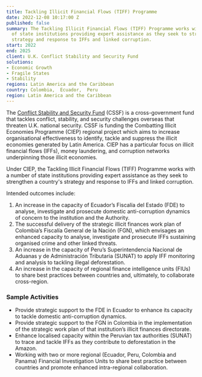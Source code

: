 ```yaml
---
title: Tackling Illicit Financial Flows (TIFF) Programme
date: 2022-12-08 10:17:00 Z
published: false
summary: The Tackling Illicit Financial Flows (TIFF) Programme works with a number
  of state institutions providing expert assistance as they seek to strengthen a country's
  strategy and response to IFFs and linked corruption.
start: 2022
end: 2025
client: U.K. Conflict Stability and Security Fund
solutions:
- Economic Growth
- Fragile States
- Stability
regions: Latin America and the Caribbean
country: Colombia,  Ecuador,  Peru
region: Latin America and the Caribbean
---
```


The [Conflict Stability and Security Fund](https://www.gov.uk/government/organisations/conflict-stability-and-security-fund/about) (CSSF) is a cross-government fund that tackles conflict, stability, and security challenges overseas that threaten U.K. national security. CSSF is funding the Combatting Illicit Economies Programme (CIEP) regional project which aims to increase organisational effectiveness to identify, tackle and suppress the illicit economies generated by Latin America. CIEP has a particular focus on illicit financial flows (IFFs), money laundering, and corruption networks underpinning those illicit economies.  

Under CIEP, the Tackling Illicit Financial Flows (TIFF) Programme works with a number of state institutions providing expert assistance as they seek to strengthen a country's strategy and response to IFFs and linked corruption.
   
Intended outcomes include: 
1. An increase in the capacity of Ecuador’s Fiscalía del Estado (FDE) to analyse, investigate and prosecute domestic anti-corruption dynamics of concern to the institution and the Authority.  
2. The successful delivery of the strategic illicit finances work plan of Colombia’s Fiscalía General de la Nación (FGN), which envisages an enhanced capacity to analyse, investigate and prosecute IFFs sustaining organised crime and other linked threats.  
3. An increase in the capacity of Peru’s Superintendencia Nacional de Aduanas y de Administración Tributaria (SUNAT) to apply IFF monitoring and analysis to tackling illegal deforestation.  
4. An increase in the capacity of regional finance intelligence units (FIUs) to share best practices between countries and, ultimately, to collaborate cross-region.  

### Sample Activities

* Provide strategic support to the FDE in Ecuador to enhance its capacity to tackle domestic anti-corruption dynamics.  
* Provide strategic support to the FGN in Colombia in the implementation of the strategic work plan of that institution’s illicit finances directorate. 
* Enhance localised capacity within the Peruvian tax authorities (SUNAT) to trace and tackle IFFs as they contribute to deforestation in the Amazon. 
* Working with two or more regional (Ecuador, Peru, Colombia and Panama) Financial Investigation Units to share best practice between countries and promote enhanced intra-regional collaboration. 